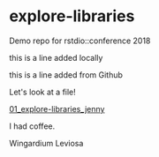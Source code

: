 # explore-libraries
Demo repo for rstdio::conference 2018

this is a line added locally

this is a line added from Github

Let's look at a file!


[01_explore-libraries_jenny](01_explore-libraries_jenny.md)

I had coffee.

Wingardium Leviosa


